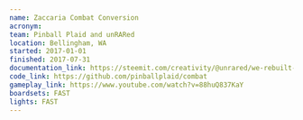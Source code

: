 ```yaml
---
name: Zaccaria Combat Conversion
acronym:
team: Pinball Plaid and unRARed
location: Bellingham, WA
started: 2017-01-01
finished: 2017-07-31
documentation_link: https://steemit.com/creativity/@unrared/we-rebuilt-my-friends-rusted-moldy-70-s-em-pinball-machine-and-we-wrote-the-logic-in-python-part-2-2
code_link: https://github.com/pinballplaid/combat
gameplay_link: https://www.youtube.com/watch?v=88huQ837KaY
boardsets: FAST
lights: FAST
---
```


